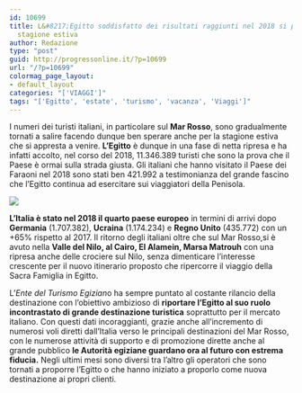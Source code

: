 ```yaml
---
id: 10699
title: L&#8217;Egitto soddisfatto dei risultati raggiunti nel 2018 si prepara alla
  stagione estiva
author: Redazione
type: "post"
guid: http://progressonline.it/?p=10699
url: "/?p=10699"
colormag_page_layout:
- default_layout
categories: "['VIAGGI']"
tags: "['Egitto', 'estate', 'turismo', 'vacanza', 'Viaggi']"
---
```


I numeri dei turisti italiani, in particolare sul **Mar Rosso**, sono gradualmente tornati a salire facendo dunque ben sperare anche per la stagione estiva che si appresta a venire. **L’Egitto** è dunque in una fase di netta ripresa e ha infatti accolto, nel corso del 2018, 11.346.389 turisti che sono la prova che il Paese è ormai sulla strada giusta. Gli italiani che hanno visitato il Paese dei Faraoni nel 2018 sono stati ben 421.992 a testimonianza del grande fascino che l’Egitto continua ad esercitare sui viaggiatori della Penisola.

![](https://progressonline.it/wp-content/uploads/2017/11/Ancient_Egypt-Antico_Egitto-Luxor-DSC00308.jpg)

**L’Italia è stato nel 2018 il quarto paese europeo** in termini di arrivi dopo **Germania** (1.707.382), **Ucraina** (1.174.234) e **Regno Unito** (435.772) con un +65% rispetto al 2017. Il ritorno degli italiani oltre che sul Mar Rosso,si è avuto nella **Valle del Nilo, al Cairo, El Alamein, Marsa Matrouh** con una ripresa anche delle crociere sul Nilo, senza dimenticare l’interesse crescente per il nuovo itinerario proposto che ripercorre il viaggio della Sacra Famiglia in Egitto.

L’*Ente del Turismo Egizian*o ha sempre puntato al costante rilancio della destinazione con l’obiettivo ambizioso di **riportare l’Egitto al suo ruolo incontrastato di grande destinazione turistica** soprattutto per il mercato italiano. Con questi dati incoraggianti, grazie anche all’incremento di numerosi voli diretti dall’Italia verso le principali destinazioni del Mar Rosso, con le numerose attività di supporto e di promozione dirette anche al grande pubblico **le Autorità egiziane guardano ora al futuro con estrema fiducia.** Negli ultimi mesi sono diversi tra l’altro gli operatori che sono tornati a proporre l’Egitto o che hanno iniziato a proporlo come nuova destinazione ai propri clienti.